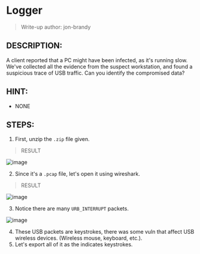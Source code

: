 # Logger
> Write-up author: jon-brandy
## DESCRIPTION:
A client reported that a PC might have been infected, as it's running slow. 
We've collected all the evidence from the suspect workstation, and found a suspicious trace of USB traffic. Can you identify the compromised data?
## HINT:
- NONE
## STEPS:
1. First, unzip the `.zip` file given.

> RESULT

![image](https://user-images.githubusercontent.com/70703371/211186757-d132606b-00c4-43b7-b1fe-54693aeda94c.png)


2. Since it's a `.pcap` file, let's open it using wireshark.

> RESULT

![image](https://user-images.githubusercontent.com/70703371/211186800-6cb497ee-ee85-43d7-a522-5d52f0cab23a.png)


3. Notice there are many `URB_INTERRUPT` packets.

![image](https://user-images.githubusercontent.com/70703371/211187630-862ddb35-c4ce-4c8e-8d65-aa6b84885f7a.png)


4. These USB packets are keystrokes, there was some vuln that affect USB wireless devices. (Wireless mouse, keyboard, etc.).
5. Let's export all of it as the indicates keystrokes.
